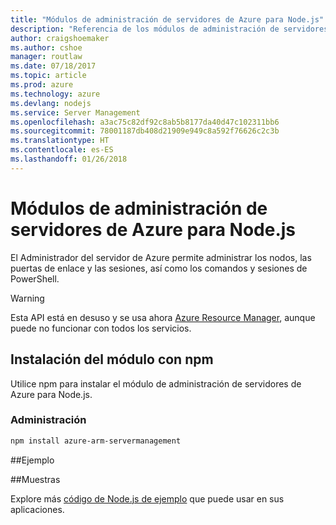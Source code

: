 ```yaml
---
title: "Módulos de administración de servidores de Azure para Node.js"
description: "Referencia de los módulos de administración de servidores de Azure para Node.js"
author: craigshoemaker
ms.author: cshoe
manager: routlaw
ms.date: 07/18/2017
ms.topic: article
ms.prod: azure
ms.technology: azure
ms.devlang: nodejs
ms.service: Server Management
ms.openlocfilehash: a3ac75c82df92c8ab5b8177da40d47c102311bb6
ms.sourcegitcommit: 78001187db408d21909e949c8a592f76626c2c3b
ms.translationtype: HT
ms.contentlocale: es-ES
ms.lasthandoff: 01/26/2018
---
```

# <a name="azure-server-management-modules-for-nodejs"></a>Módulos de administración de servidores de Azure para Node.js

El Administrador del servidor de Azure permite administrar los nodos, las puertas de enlace y las sesiones, así como los comandos y sesiones de PowerShell.

> [!WARNING]
> Esta API está en desuso y se usa ahora [Azure Resource Manager](/javascript/api/overview/azure/resources), aunque puede no funcionar con todos los servicios.

## <a name="install-the-module-with-npm"></a>Instalación del módulo con npm

Utilice npm para instalar el módulo de administración de servidores de Azure para Node.js.

### <a name="management"></a>Administración

```bash
npm install azure-arm-servermanagement
```

##<a name="example"></a>Ejemplo

##<a name="samples"></a>Muestras

Explore más [código de Node.js de ejemplo](https://azure.microsoft.com/resources/samples/?platform=nodejs) que puede usar en sus aplicaciones.